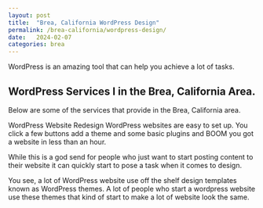 ```yaml
---
layout: post
title:  "Brea, California WordPress Design"
permalink: /brea-california/wordpress-design/
date:   2024-02-07
categories: brea
---
```


WordPress is an amazing tool that can help you achieve a lot of tasks.

## WordPress Services I in the Brea, California Area.
Below are some of the services that provide in the Brea, California area.

WordPress Website Redesign
WordPress websites are easy to set up.  You click a few buttons add a theme and some basic plugins and BOOM you got a website in less than an hour.

While this is a god send for people who just want to start posting content to their website it can quickly start to pose a task when it comes to design.

You see, a lot of WordPress website use off the shelf design templates known as WordPress themes.  A lot of people who start a wordpress website use these themes that kind of start to make a lot of website look the same.